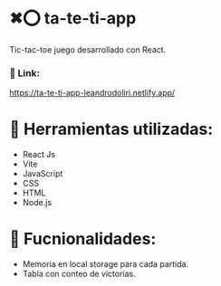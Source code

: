 # ✖⭕ ta-te-ti-app 
Tic-tac-toe juego desarrollado con React.
### 🔗 Link:
https://ta-te-ti-app-leandrodoliri.netlify.app/

# 🔨 Herramientas utilizadas:
- React Js
- Vite
- JavaScript
- CSS
- HTML
- Node.js

# 🚀 Fucnionalidades:
- Memoria en local storage para cada partida.
- Tabla con conteo de victorias.
